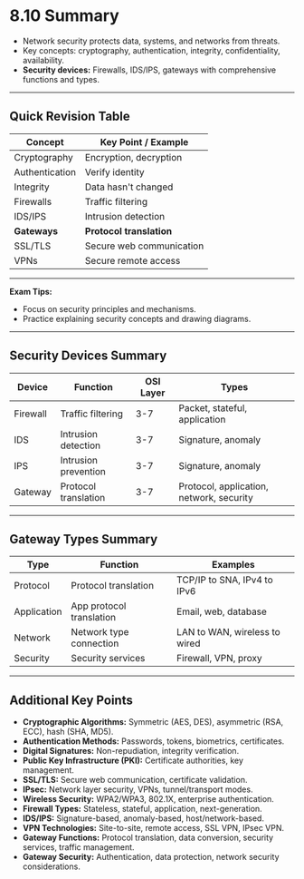 # 8.10 Summary

- Network security protects data, systems, and networks from threats.
- Key concepts: cryptography, authentication, integrity, confidentiality, availability.
- **Security devices:** Firewalls, IDS/IPS, gateways with comprehensive functions and types.

---

## Quick Revision Table
| Concept      | Key Point / Example         |
|--------------|----------------------------|
| Cryptography | Encryption, decryption     |
| Authentication| Verify identity           |
| Integrity    | Data hasn't changed        |
| Firewalls    | Traffic filtering          |
| IDS/IPS      | Intrusion detection        |
| **Gateways** | **Protocol translation**   |
| SSL/TLS      | Secure web communication   |
| VPNs         | Secure remote access       |

---

**Exam Tips:**
- Focus on security principles and mechanisms.
- Practice explaining security concepts and drawing diagrams.

---

## Security Devices Summary
| Device | Function | OSI Layer | Types |
|--------|----------|-----------|-------|
| Firewall | Traffic filtering | 3-7 | Packet, stateful, application |
| IDS | Intrusion detection | 3-7 | Signature, anomaly |
| IPS | Intrusion prevention | 3-7 | Signature, anomaly |
| Gateway | Protocol translation | 3-7 | Protocol, application, network, security |

---

## Gateway Types Summary
| Type | Function | Examples |
|------|----------|----------|
| Protocol | Protocol translation | TCP/IP to SNA, IPv4 to IPv6 |
| Application | App protocol translation | Email, web, database |
| Network | Network type connection | LAN to WAN, wireless to wired |
| Security | Security services | Firewall, VPN, proxy |

---

## Additional Key Points
- **Cryptographic Algorithms:** Symmetric (AES, DES), asymmetric (RSA, ECC), hash (SHA, MD5).
- **Authentication Methods:** Passwords, tokens, biometrics, certificates.
- **Digital Signatures:** Non-repudiation, integrity verification.
- **Public Key Infrastructure (PKI):** Certificate authorities, key management.
- **SSL/TLS:** Secure web communication, certificate validation.
- **IPsec:** Network layer security, VPNs, tunnel/transport modes.
- **Wireless Security:** WPA2/WPA3, 802.1X, enterprise authentication.
- **Firewall Types:** Stateless, stateful, application, next-generation.
- **IDS/IPS:** Signature-based, anomaly-based, host/network-based.
- **VPN Technologies:** Site-to-site, remote access, SSL VPN, IPsec VPN.
- **Gateway Functions:** Protocol translation, data conversion, security services, traffic management.
- **Gateway Security:** Authentication, data protection, network security considerations. 